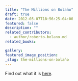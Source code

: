 ```yaml
---
title: "The Millions on Bolaño"
draft: true
date: 2012-05-07T18:56:25-04:00
featured: false
description: ""
related_contributors:
  - author/roberto-bolano.md
related_books:

gallery:
featured_image_position: 
_slug: the-millions-on-bolaño
---
```


Find out what it is [here](http://www.themillions.com/2012/05/bolanos-last-great-secret.html). 

